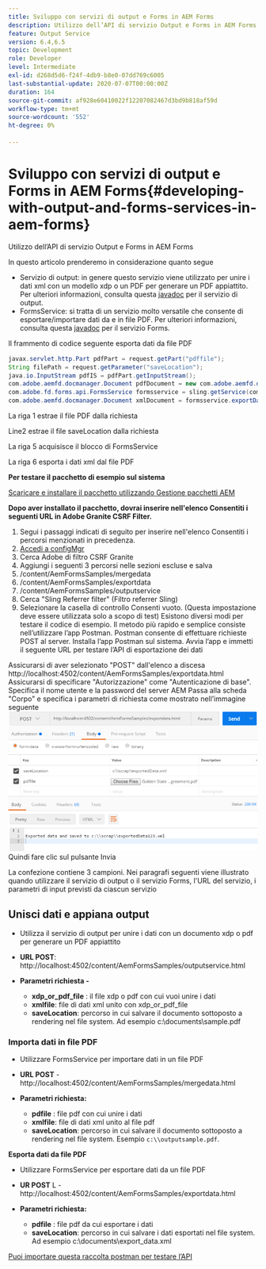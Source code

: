 ```yaml
---
title: Sviluppo con servizi di output e Forms in AEM Forms
description: Utilizzo dell’API di servizio Output e Forms in AEM Forms
feature: Output Service
version: 6.4,6.5
topic: Development
role: Developer
level: Intermediate
exl-id: d268d5d6-f24f-4db9-b8e0-07dd769c6005
last-substantial-update: 2020-07-07T00:00:00Z
duration: 164
source-git-commit: af928e60410022f12207082467d3bd9b818af59d
workflow-type: tm+mt
source-wordcount: '552'
ht-degree: 0%

---
```


# Sviluppo con servizi di output e Forms in AEM Forms{#developing-with-output-and-forms-services-in-aem-forms}

Utilizzo dell’API di servizio Output e Forms in AEM Forms

In questo articolo prenderemo in considerazione quanto segue

* Servizio di output: in genere questo servizio viene utilizzato per unire i dati xml con un modello xdp o un PDF per generare un PDF appiattito. Per ulteriori informazioni, consulta questa [javadoc](https://helpx.adobe.com/experience-manager/6-5/forms/javadocs/index.html?com/adobe/fd/output/api/OutputService.html) per il servizio di output.
* FormsService: si tratta di un servizio molto versatile che consente di esportare/importare dati da e in file PDF. Per ulteriori informazioni, consulta questa [javadoc](https://developer.adobe.com/experience-manager/reference-materials/6-5/forms/javadocs/com/adobe/fd/forms/api/FormsService.html) per il servizio Forms.


Il frammento di codice seguente esporta dati da file PDF

```java
javax.servlet.http.Part pdfPart = request.getPart("pdffile");
String filePath = request.getParameter("saveLocation");
java.io.InputStream pdfIS = pdfPart.getInputStream();
com.adobe.aemfd.docmanager.Document pdfDocument = new com.adobe.aemfd.docmanager.Document(pdfIS);
com.adobe.fd.forms.api.FormsService formsservice = sling.getService(com.adobe.fd.forms.api.FormsService.class);
com.adobe.aemfd.docmanager.Document xmlDocument = formsservice.exportData(pdfDocument,com.adobe.fd.forms.api.DataFormat.Auto);
```

La riga 1 estrae il file PDF dalla richiesta

Line2 estrae il file saveLocation dalla richiesta

La riga 5 acquisisce il blocco di FormsService

La riga 6 esporta i dati xml dal file PDF

**Per testare il pacchetto di esempio sul sistema**

[Scaricare e installare il pacchetto utilizzando Gestione pacchetti AEM](assets/outputandformsservice.zip)




**Dopo aver installato il pacchetto, dovrai inserire nell&#39;elenco Consentiti i seguenti URL in Adobe Granite CSRF Filter.**

1. Segui i passaggi indicati di seguito per inserire nell&#39;elenco Consentiti i percorsi menzionati in precedenza.
1. [Accedi a configMgr](http://localhost:4502/system/console/configMgr)
1. Cerca Adobe di filtro CSRF Granite
1. Aggiungi i seguenti 3 percorsi nelle sezioni escluse e salva
1. /content/AemFormsSamples/mergedata
1. /content/AemFormsSamples/exportdata
1. /content/AemFormsSamples/outputservice
1. Cerca &quot;Sling Referrer filter&quot; (Filtro referrer Sling)
1. Selezionare la casella di controllo Consenti vuoto. (Questa impostazione deve essere utilizzata solo a scopo di test) Esistono diversi modi per testare il codice di esempio. Il metodo più rapido e semplice consiste nell’utilizzare l’app Postman. Postman consente di effettuare richieste POST al server. Installa l’app Postman sul sistema.
Avvia l’app e immetti il seguente URL per testare l’API di esportazione dei dati

Assicurarsi di aver selezionato &quot;POST&quot; dall&#39;elenco a discesa http://localhost:4502/content/AemFormsSamples/exportdata.html Assicurarsi di specificare &quot;Autorizzazione&quot; come &quot;Autenticazione di base&quot;. Specifica il nome utente e la password del server AEM Passa alla scheda &quot;Corpo&quot; e specifica i parametri di richiesta come mostrato nell’immagine seguente
![esportare](assets/postexport.png)
Quindi fare clic sul pulsante Invia

La confezione contiene 3 campioni. Nei paragrafi seguenti viene illustrato quando utilizzare il servizio di output o il servizio Forms, l&#39;URL del servizio, i parametri di input previsti da ciascun servizio

## Unisci dati e appiana output

* Utilizza il servizio di output per unire i dati con un documento xdp o pdf per generare un PDF appiattito
* **URL POST**: http://localhost:4502/content/AemFormsSamples/outputservice.html
* **Parametri richiesta -**

   * **xdp_or_pdf_file** : il file xdp o pdf con cui vuoi unire i dati
   * **xmlfile**: file di dati xml unito con xdp_or_pdf_file
   * **saveLocation**: percorso in cui salvare il documento sottoposto a rendering nel file system. Ad esempio c:\\documents\\sample.pdf

### Importa dati in file PDF

* Utilizzare FormsService per importare dati in un file PDF
* **URL POST** - http://localhost:4502/content/AemFormsSamples/mergedata.html
* **Parametri richiesta:**

   * **pdfile** : file pdf con cui unire i dati
   * **xmlfile**: file di dati xml unito al file pdf
   * **saveLocation**: percorso in cui salvare il documento sottoposto a rendering nel file system. Esempio `c:\\outputsample.pdf`.

**Esporta dati da file PDF**
* Utilizzare FormsService per esportare dati da un file PDF
* **UR POST** L - http://localhost:4502/content/AemFormsSamples/exportdata.html
* **Parametri richiesta:**

   * **pdfile** : file pdf da cui esportare i dati
   * **saveLocation**: percorso in cui salvare i dati esportati nel file system. Ad esempio c:\\documents\\export_data.xml

[Puoi importare questa raccolta postman per testare l’API](assets/document-services-postman-collection.json)
